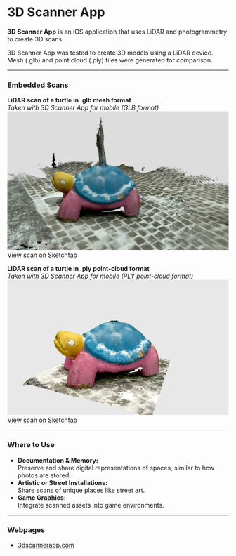 # 3D Scanner App

**3D Scanner App** is an iOS application that uses LiDAR and photogrammetry to create 3D scans.

3D Scanner App was tested to create 3D models using a LiDAR device. Mesh (.glb) and point cloud (.ply) files were generated for comparison.

---

### Embedded Scans

**LiDAR scan of a turtle in .glb mesh format**  
_Taken with 3D Scanner App for mobile (GLB format)_  
![Turtle Mesh](../../images/turtle-mesh.PNG)  
[View scan on Sketchfab](https://sketchfab.com/models/e070f5500c6346c5bd921618a1be1ef0/embed)

**LiDAR scan of a turtle in .ply point-cloud format**  
_Taken with 3D Scanner App for mobile (PLY point-cloud format)_  
![Turtle Point Cloud](../../images/turtle-pointcloud.PNG)  
[View scan on Sketchfab](https://sketchfab.com/models/0b36415c5be94e8f84e2e6e4e2408bc6/embed)

---

### Where to Use

- **Documentation & Memory:**  
  Preserve and share digital representations of spaces, similar to how photos are stored.
- **Artistic or Street Installations:**  
  Share scans of unique places like street art.
- **Game Graphics:**  
  Integrate scanned assets into game environments.

---

### Webpages

- [3dscannerapp.com](https://3dscannerapp.com)
